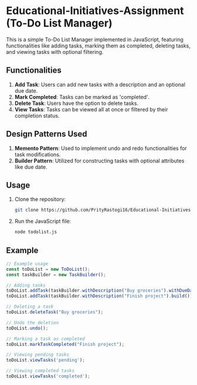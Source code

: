 # Educational-Initiatives-Assignment (To-Do List Manager)

This is a simple To-Do List Manager implemented in JavaScript, featuring functionalities like adding tasks, marking them as completed, deleting tasks, and viewing tasks with optional filtering.

## Functionalities

1. **Add Task**: Users can add new tasks with a description and an optional due date.
2. **Mark Completed**: Tasks can be marked as 'completed'.
3. **Delete Task**: Users have the option to delete tasks.
4. **View Tasks**: Tasks can be viewed all at once or filtered by their completion status.

## Design Patterns Used

1. **Memento Pattern**: Used to implement undo and redo functionalities for task modifications.
2. **Builder Pattern**: Utilized for constructing tasks with optional attributes like due date.

## Usage

1. Clone the repository:

    ```bash
    git clone https://github.com/PrityRastogi16/Educational-Initiatives-Assignment.git
    ```

2. Run the JavaScript file:

    ```bash
    node todolist.js
    ```

## Example

```javascript
// Example usage
const toDoList = new ToDoList();
const taskBuilder = new TaskBuilder();

// Adding tasks
toDoList.addTask(taskBuilder.withDescription("Buy groceries").withDueDate("2023-09-20").build());
toDoList.addTask(taskBuilder.withDescription("Finish project").build());

// Deleting a task
toDoList.deleteTask("Buy groceries");

// Undo the deletion
toDoList.undo();

// Marking a task as completed
toDoList.markTaskCompleted("Finish project");

// Viewing pending tasks
toDoList.viewTasks('pending');

// Viewing completed tasks
toDoList.viewTasks('completed');
